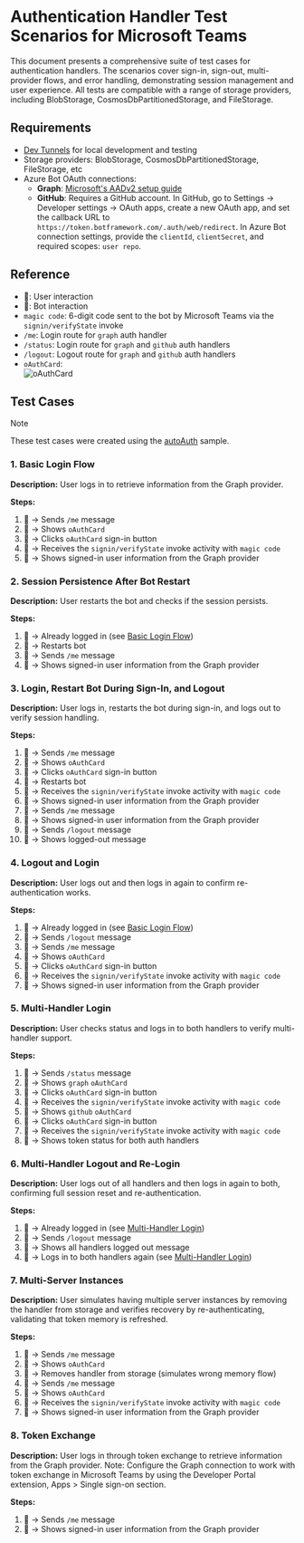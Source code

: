 # Authentication Handler Test Scenarios for Microsoft Teams

This document presents a comprehensive suite of test cases for authentication handlers. The scenarios cover sign-in, sign-out, multi-provider flows, and error handling, demonstrating session management and user experience. All tests are compatible with a range of storage providers, including BlobStorage, CosmosDbPartitionedStorage, and FileStorage.

## Requirements

- [Dev Tunnels](https://learn.microsoft.com/en-us/azure/developer/dev-tunnels/get-started?tabs=windows) for local development and testing
- Storage providers: BlobStorage, CosmosDbPartitionedStorage, FileStorage, etc
- Azure Bot OAuth connections:
  - **Graph**: [Microsoft's AADv2 setup guide](https://github.com/microsoft/Agents/blob/main/docs/HowTo/azurebot-user-authentication-fic.md#register-the-oauth-identity-with-the-azure-bot)
  - **GitHub**: Requires a GitHub account. In GitHub, go to Settings → Developer settings → OAuth apps, create a new OAuth app, and set the callback URL to `https://token.botframework.com/.auth/web/redirect`. In Azure Bot connection settings, provide the `clientId`, `clientSecret`, and required scopes: `user repo`.

## Reference

- 🧑: User interaction
- 🤖: Bot interaction
- `magic code`: 6-digit code sent to the bot by Microsoft Teams via the `signin/verifyState` invoke
- `/me`: Login route for `graph` auth handler
- `/status`: Login route for `graph` and `github` auth handlers
- `/logout`: Logout route for `graph` and `github` auth handlers
- `oAuthCard`: <br>
  ![oAuthCard](https://github.com/user-attachments/assets/9a639a59-6806-4150-acb2-1144b9ae931b)


## Test Cases

> [!NOTE]
> These test cases were created using the [autoAuth](/samples/auth/autoAuth.ts) sample.

### 1. Basic Login Flow

**Description:**
User logs in to retrieve information from the Graph provider.

**Steps:**

1. 🧑 → Sends `/me` message
2. 🤖 → Shows `oAuthCard`
3. 🧑 → Clicks `oAuthCard` sign-in button
4. 🤖 → Receives the `signin/verifyState` invoke activity with `magic code`
5. 🤖 → Shows signed-in user information from the Graph provider

### 2. Session Persistence After Bot Restart

**Description:**
User restarts the bot and checks if the session persists.

**Steps:**

1. 🧑 → Already logged in (see [Basic Login Flow](#1-basic-login-flow))
2. 🧑 → Restarts bot
3. 🧑 → Sends `/me` message
4. 🤖 → Shows signed-in user information from the Graph provider

### 3. Login, Restart Bot During Sign-In, and Logout

**Description:**
User logs in, restarts the bot during sign-in, and logs out to verify session handling.

**Steps:**

1. 🧑 → Sends `/me` message
2. 🤖 → Shows `oAuthCard`
3. 🧑 → Clicks `oAuthCard` sign-in button
4. 🧑 → Restarts bot
5. 🤖 → Receives the `signin/verifyState` invoke activity with `magic code`
6. 🤖 → Shows signed-in user information from the Graph provider
7. 🧑 → Sends `/me` message
8. 🤖 → Shows signed-in user information from the Graph provider
9. 🧑 → Sends `/logout` message
10. 🤖 → Shows logged-out message

### 4. Logout and Login

**Description:**
User logs out and then logs in again to confirm re-authentication works.

**Steps:**

1. 🧑 → Already logged in (see [Basic Login Flow](#1-basic-login-flow))
2. 🧑 → Sends `/logout` message
3. 🧑 → Sends `/me` message
4. 🤖 → Shows `oAuthCard`
5. 🧑 → Clicks `oAuthCard` sign-in button
6. 🤖 → Receives the `signin/verifyState` invoke activity with `magic code`
7. 🤖 → Shows signed-in user information from the Graph provider

### 5. Multi-Handler Login

**Description:**
User checks status and logs in to both handlers to verify multi-handler support.

**Steps:**

1. 🧑 → Sends `/status` message
2. 🤖 → Shows `graph` `oAuthCard`
3. 🧑 → Clicks `oAuthCard` sign-in button
4. 🤖 → Receives the `signin/verifyState` invoke activity with `magic code`
5. 🤖 → Shows `github` `oAuthCard`
6. 🧑 → Clicks `oAuthCard` sign-in button
7. 🤖 → Receives the `signin/verifyState` invoke activity with `magic code`
8. 🤖 → Shows token status for both auth handlers

### 6. Multi-Handler Logout and Re-Login

**Description:**
User logs out of all handlers and then logs in again to both, confirming full session reset and re-authentication.

**Steps:**

1. 🧑 → Already logged in (see [Multi-Handler Login](#5-multi-handler-login))
2. 🧑 → Sends `/logout` message
3. 🤖 → Shows all handlers logged out message
4. 🧑 → Logs in to both handlers again (see [Multi-Handler Login](#5-multi-handler-login))

### 7. Multi-Server Instances

**Description:**
User simulates having multiple server instances by removing the handler from storage and verifies recovery by re-authenticating, validating that token memory is refreshed.

**Steps:**

1. 🧑 → Sends `/me` message
2. 🤖 → Shows `oAuthCard`
3. 🧑 → Removes handler from storage (simulates wrong memory flow)
4. 🧑 → Sends `/me` message
5. 🤖 → Shows `oAuthCard`
6. 🤖 → Receives the `signin/verifyState` invoke activity with `magic code`
7. 🤖 → Shows signed-in user information from the Graph provider

### 8. Token Exchange

**Description:**
User logs in through token exchange to retrieve information from the Graph provider.
Note: Configure the Graph connection to work with token exchange in Microsoft Teams by using the Developer Portal extension, Apps > Single sign-on section.

**Steps:**

1. 🧑 → Sends `/me` message
2. 🤖 → Shows signed-in user information from the Graph provider
